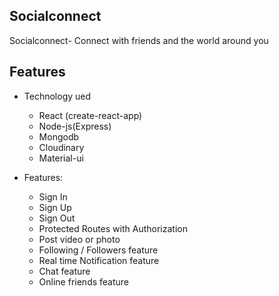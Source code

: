 ## Socialconnect
Socialconnect-  Connect with friends and the world around you

## Features

* Technology ued
  * React (create-react-app)
  * Node-js(Express)
  * Mongodb
  * Cloudinary
  * Material-ui
  
* Features:
  * Sign In
  * Sign Up
  * Sign Out
  * Protected Routes with Authorization
  * Post video or photo
  * Following / Followers feature
  * Real time Notification feature
  * Chat feature
  * Online friends feature
